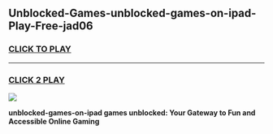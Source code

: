 
## Unblocked-Games-unblocked-games-on-ipad-Play-Free-jad06
<h3>
<a href="https://premium76.site?title=unblocked-games-on-ipad&ref=18A1">CLICK TO PLAY</a></h3>
<hr>

<h3>
<a href="https://premium76.site?title=unblocked-games-on-ipad&ref=18A1">CLICK 2 PLAY</a>
  
</h3>

<a href="https://premium76.site?title=unblocked-games-on-ipad&ref=18A1"><img src="https://clearcache.store/games.png"></a>


**unblocked-games-on-ipad games unblocked: Your Gateway to Fun and Accessible Online Gaming**
